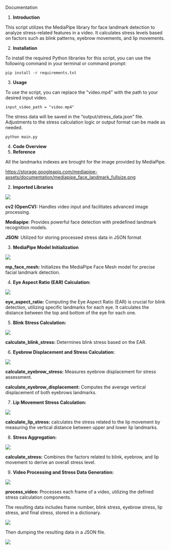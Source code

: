 Documentation 

1. **Introduction** 

This script utilizes the MediaPipe library for face landmark detection to analyze stress-related features in a video. It calculates stress levels based on factors such as blink patterns, eyebrow movements, and lip movements. 

2. **Installation** 

To install the required Python libraries for this script, you can use the following command in your terminal or command prompt: 

`pip install -r requirements.txt`

3. **Usage** 

To use the script, you can replace the "video.mp4" with the path to your desired input video.  

`input_video_path = "video.mp4"`

The stress data will be saved in the “output/stress\_data.json" file. Adjustments to the stress calculation logic or output format can be made as needed. 

`python main.py`

4. **Code Overview** 
1. **Reference** 

All the landmarks indexes are brought for the image provided by MediaPipe. 

[https://storage.googleapis.com/mediapipe- assets/documentation/mediapipe_face_landmark_fullsize.png ](https://storage.googleapis.com/mediapipe-assets/documentation/mediapipe_face_landmark_fullsize.png)

2. **Imported Libraries** 

![](Aspose.Words.207c4370-100b-494a-b2c9-b7ef6b7e6589.004.png)

**cv2 (OpenCV):** Handles video input and facilitates advanced image processing. 

**Mediapipe**: Provides powerful face detection with predefined landmark recognition models. 

**JSON:** Utilized for storing processed stress data in JSON format 

3. **MediaPipe Model Initialization** 

![](Aspose.Words.207c4370-100b-494a-b2c9-b7ef6b7e6589.005.png)

**mp\_face\_mesh:** Initializes the MediaPipe Face Mesh model for precise facial landmark detection. 

4. **Eye Aspect Ratio (EAR) Calculation:** 

![](Aspose.Words.207c4370-100b-494a-b2c9-b7ef6b7e6589.006.jpeg)

**eye\_aspect\_ratio:** Computing the Eye Aspect Ratio (EAR) is crucial for blink detection, utilizing specific landmarks for each eye. It calculates the distance between the top and bottom of the eye for each one. 

5. **Blink Stress Calculation:** 

![](Aspose.Words.207c4370-100b-494a-b2c9-b7ef6b7e6589.007.png)

**calculate\_blink\_stress:** Determines blink stress based on the EAR. 

6. **Eyebrow Displacement and Stress Calculation:** 

![](Aspose.Words.207c4370-100b-494a-b2c9-b7ef6b7e6589.008.jpeg)

**calculate\_eyebrow\_stress:** Measures eyebrow displacement for stress assessment. 

**calculate\_eyebrow\_displacement:** Computes the average vertical displacement of both eyebrows landmarks. 

7. **Lip Movement Stress Calculation:** 

![](Aspose.Words.207c4370-100b-494a-b2c9-b7ef6b7e6589.009.jpeg)

**calculate\_lip\_stress:** calculates the stress related to the lip movement by measuring the vertical distance between upper and lower lip landmarks. 

8. **Stress Aggregation:** 

![](Aspose.Words.207c4370-100b-494a-b2c9-b7ef6b7e6589.010.png)

**calculate\_stress:** Combines the factors related to blink, eyebrow, and lip movement to derive an overall stress level. 

9. **Video Processing and Stress Data Generation:** 

![](Aspose.Words.207c4370-100b-494a-b2c9-b7ef6b7e6589.011.jpeg)

**process\_video:** Processes each frame of a video, utilizing the defined stress calculation components. 

The resulting data includes frame number, blink stress, eyebrow stress, lip stress, and final stress, stored in a dictionary. 

![](Aspose.Words.207c4370-100b-494a-b2c9-b7ef6b7e6589.012.png)

Then dumping the resulting data in a JSON file. 

![](Aspose.Words.207c4370-100b-494a-b2c9-b7ef6b7e6589.013.png)
